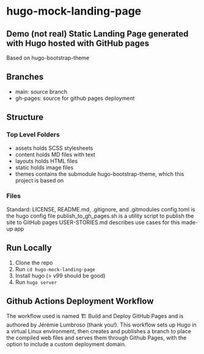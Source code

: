 # hugo-mock-landing-page
## **Demo** (not real) Static Landing Page generated with Hugo hosted with GitHub pages
Based on hugo-bootstrap-theme

## Branches
* main: source branch
* gh-pages: source for github pages deployment

## Structure
### Top Level Folders
* assets holds SCSS stylesheets
* content holds MD files with text
* layouts holds HTML files
* static holds image files
* themes contains the submodule hugo-bootstrap-theme, which this project is based on
### Files
Standard: LICENSE, README.md, .gitignore, and .gitmodules
config.toml is the hugo config file
publish_to_gh_pages.sh is a utility script to publish the site to GitHub pages
USER-STORIES.md describes use cases for this made-up app

## Run Locally
1. Clone the repo
2. Run `cd hugo-mock-landing-page`
3. Install hugo (> v99 should be good)
3. Run `hugo server`

## Github Actions Deployment Workflow
The workflow used is named 🏗️ Build and Deploy GitHub Pages and is authored by Jérémie Lumbroso (thank you!). This workflow sets up Hugo in a virtual Linux environment, then creates and publishes a branch to place the compiled web files and serves them through Github Pages, with the option to include a custom deployment domain. 
